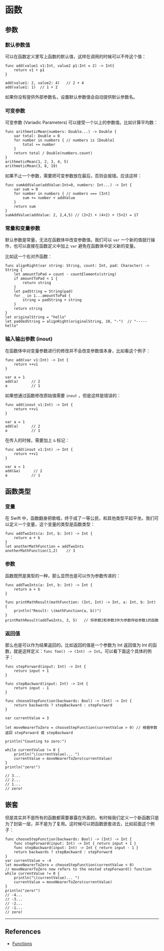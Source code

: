 # 函数

## 参数

### 默认参数值

可以在函数定义里写上函数的默认值，这样在调用的时候可以不传这个值：

    func add(value1 v1:Int, value2 p1:Int = 2) -> Int{
        return v1 + p1
    }

    add(value1: 2, value2: 4)   // 2 + 4
    add(value1: 1)  // 1 + 2

如果你没有提供外部参数名，设置默认参数值会自动提供默认参数名。


### 可变参数

可变参数 (Variadic Parameters) 可以接受一个以上的参数值。比如计算平均数：

    func arithmeticMean(numbers: Double...) -> Double {
        var total: Double = 0
        for number in numbers { // numbers is [Double]
            total += number
        }
        return total / Double(numbers.count)
    }
    arithmeticMean(1, 2, 3, 4, 5)
    arithmeticMean(3, 8, 19)

如果不止一个参数，需要把可变参数放在最后，否则会报错。应该这样：

    func sumAddValue(addValue:Int=0, numbers: Int...) -> Int {
        var sum = 0
        for number in numbers { // numbers === [Int]
            sum += number + addValue
        }
        return sum
    }
    sumAddValue(addValue: 2, 2,4,5) // (2+2) + (4+2) + (5+2) = 17


### 常量和变量参数

默认参数是常量，无法在函数体中改变参数值。我们可以 `var` 一个新的值就行操作，也可以直接在函数定义中加上 `var` 避免在函数体中定义新的变量。

比如这一个右对齐函数：

    func alignRight(var string: String, count: Int, pad: Character) -> String {
        let amountToPad = count - countElements(string)
        if amountToPad < 1 {
            return string
        }
        let padString = String(pad)
        for _ in 1...amountToPad {
            string = padString + string
        }
        return string
    }
    let originalString = "hello"
    let paddedString = alignRight(originalString, 10, "-")  // "-----hello"


### 输入输出参数 (inout)

在函数体中对变量参数进行的修改并不会改变参数值本身，比如看这个例子：

    func add(var v1:Int) -> Int {
        return ++v1
    }

    var a = 1
    add(a)      // 2
    a           // 1

如果想通过函数修改原始值需要 `inout` ，但是这样是错误的：

    func add(inout v1:Int) -> Int {
        return ++v1
    }

    var a = 1
    add(a)      // 2
    a           // 1

在传入的时候，需要加上 `&` 标记：

    func add(inout v1:Int) -> Int {
        return ++v1
    }

    var a = 1
    add(&a)      // 2
    a           // 1


## 函数类型

### 变量
在 Swift 中，函数翻身把歌唱，终于成了一等公民，和其他类型平起平坐。我们可以定义一个变量，这个变量的类型是函数类型：

    func addTwoInts(a: Int, b: Int) -> Int {
        return a + b
    }
    let anotherMathFunction = addTwoInts
    anotherMathFunction(1,2)    // 3


### 参数
函数既然是类型的一种，那么显然也是可以作为参数传递的：

    func addTwoInts(a: Int, b: Int) -> Int {
        return a + b
    }

    func printMathResult(mathFunction: (Int, Int) -> Int, a: Int, b: Int) {
        println("Result: \(mathFunction(a, b))")
    }
    printMathResult(addTwoInts, 3, 5)   // 将参数2和参数3作为参数传给参数1的函数


### 返回值
那么也是可以作为结果返回的。比如返回的值是一个参数为 Int 返回值为 Int 的函数，就是这样定义：`func foo() -> (Int) -> Int`。可以看下面这个具体的例子：



    func stepForward(input: Int) -> Int {
        return input + 1
    }

    func stepBackward(input: Int) -> Int {
        return input - 1
    }

    func chooseStepFunction(backwards: Bool) -> (Int) -> Int {
        return backwards ? stepBackward : stepForward
    }

    var currentValue = 3

    let moveNearerToZero = chooseStepFunction(currentValue > 0) // 根据参数返回 stepForward 或 stepBackward

    println("Counting to zero:")

    while currentValue != 0 {
        println("\(currentValue)... ")
        currentValue = moveNearerToZero(currentValue)
    }
    println("zero!")

    // 3...
    // 2...
    // 1...
    // zero!


## 嵌套

但是其实并不是所有的函数都需要暴露在外面的，有时候我们定义一个新函数只是为了封装一层，并不是为了复用。这时候可以把函数嵌套进去，比如前面这个例子：

    func chooseStepFunction(backwards: Bool) -> (Int) -> Int {
        func stepForward(input: Int) -> Int { return input + 1 }
        func stepBackward(input: Int) -> Int { return input - 1 }
        return backwards ? stepBackward : stepForward
    }
    var currentValue = -4
    let moveNearerToZero = chooseStepFunction(currentValue < 0)
    // moveNearerToZero now refers to the nested stepForward() function
    while currentValue != 0 {
        println("\(currentValue)... ")
        currentValue = moveNearerToZero(currentValue)
    }
    println("zero!")
    // -4...
    // -3...
    // -2...
    // -1...
    // zero!




*** 

## References

- [Functions](https://developer.apple.com/library/ios/documentation/Swift/Conceptual/Swift_Programming_Language/Functions.html)